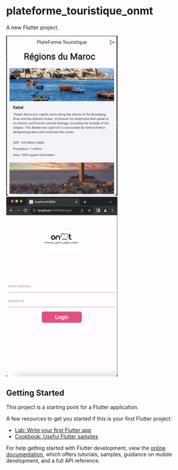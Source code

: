 # plateforme_touristique_onmt

A new Flutter project.
<div>
<img src="./assets/screenshot/Screenshot 2024-03-11 at 22.20.44.png" style="width:300px" />

<img src="./assets/screenshot/Screenshot 2024-03-11 at 22.20.56.png" style="width:300px" />
</div>


## Getting Started

This project is a starting point for a Flutter application.

A few resources to get you started if this is your first Flutter project:

- [Lab: Write your first Flutter app](https://docs.flutter.dev/get-started/codelab)
- [Cookbook: Useful Flutter samples](https://docs.flutter.dev/cookbook)

For help getting started with Flutter development, view the
[online documentation](https://docs.flutter.dev/), which offers tutorials,
samples, guidance on mobile development, and a full API reference.
